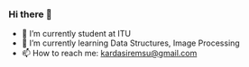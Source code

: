 ### Hi there 👋


- 📝 I’m currently student at ITU
- 🌱 I’m currently learning Data Structures, Image Processing
- 📫 How to reach me: kardasiremsu@gmail.com

